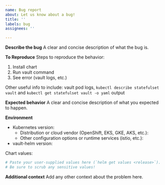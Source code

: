 ```yaml
---
name: Bug report
about: Let us know about a bug!
title: ''
labels: bug
assignees: ''

---
```


<!-- Please reserve GitHub issues for bug reports and feature requests.

For questions, the best place to get answers is on our [discussion forum](https://discuss.hashicorp.com/c/vault), as they will get more visibility from experienced users than the issue tracker.

Please note: We take Vault's security and our users' trust very seriously. If you believe you have found a security issue in Vault Helm, _please responsibly disclose_ by contacting us at [security@hashicorp.com](mailto:security@hashicorp.com).

-->

**Describe the bug**
A clear and concise description of what the bug is.

**To Reproduce**
Steps to reproduce the behavior:
1. Install chart
2. Run vault command
3. See error (vault logs, etc.)

Other useful info to include: vault pod logs, `kubectl describe statefulset vault` and `kubectl get statefulset vault -o yaml` output

**Expected behavior**
A clear and concise description of what you expected to happen.

**Environment**
* Kubernetes version: 
  * Distribution or cloud vendor (OpenShift, EKS, GKE, AKS, etc.):
  * Other configuration options or runtime services (istio, etc.):
* vault-helm version:

Chart values:

```yaml
# Paste your user-supplied values here (`helm get values <release>`).
# Be sure to scrub any sensitive values!
```

**Additional context**
Add any other context about the problem here.
